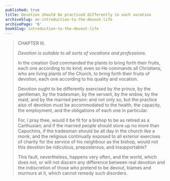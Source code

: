 ```yaml
---
published: true
title: Devotion should be practiced differently in each vocation
archiveSlug: an-introduction-to-the-devout-life
archivePage: '6'
bookSlug: introduction-to-the-devout-life
---
```


> CHAPTER III.
>
> *Devotion is suitable to all sorts of vocations and professions.*
>
> In the creation God commanded the plants to bring forth their fruits, each one according to its kind; even so He commands all Christians, who are living plants of the Church, to bring forth their fruits of devotion, each one according to his quality and vocation.
>
> Devotion ought to be differently exercised by the prince, by the gentleman, by the tradesman, by the servant, by the widow, by the maid, and by the married person: and not only so, but the practice also of devotion must be accommodated to the health, the capacity, the employment, and the obligations of each one in particular.
>
> For, I pray thee, would it be fit for a bishop to be as retired as a Carthusian; and if the married people should store up no more than Capuchins, if the tradesman should be all day in the church like a monk, and the religious continually exposed to all exterior exercises of charity for the service of his neighbour as the bishop, would not this devotion be ridiculous, preposterous, and insupportable?
>
> This fault, nevertheless, happens very often, and the world, which does not, or will not discern any difference between real devotion and the indiscretion of those who pretend to be devout, blames and murmurs at it, which cannot remedy such disorders.
